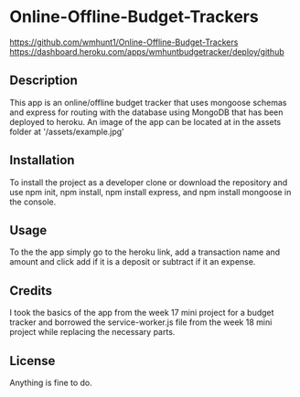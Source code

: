 # Online-Offline-Budget-Trackers
https://github.com/wmhunt1/Online-Offline-Budget-Trackers
https://dashboard.heroku.com/apps/wmhuntbudgetracker/deploy/github
## Description
This app is an online/offline budget tracker that uses mongoose schemas and express for routing with the database using MongoDB that has been deployed to heroku.
An image of the app can be located at in the assets folder at '/assets/example.jpg'
## Installation
To install the project as a developer clone or download the repository and use npm init, npm install, npm install express, and npm install mongoose in the console.
## Usage
To the the app simply go to the heroku link, add a transaction name and amount and click add if it is a deposit or subtract if it an expense.
## Credits
I took the basics of the app from the week 17 mini project for a budget tracker and borrowed the service-worker.js file from the week 18 mini project while replacing the necessary parts.
## License
Anything is fine to do.